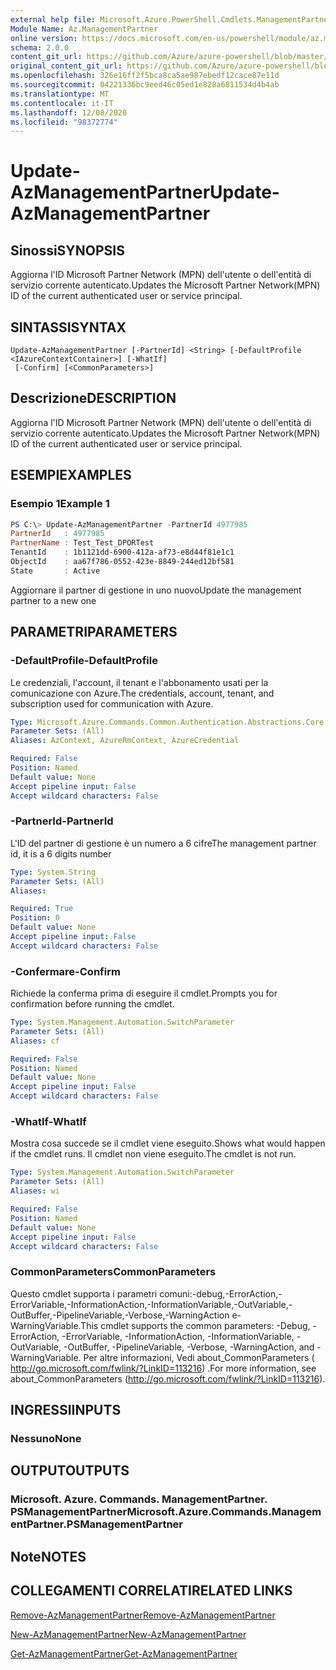 ```yaml
---
external help file: Microsoft.Azure.PowerShell.Cmdlets.ManagementPartner.dll-Help.xml
Module Name: Az.ManagementPartner
online version: https://docs.microsoft.com/en-us/powershell/module/az.managementpartner/update-azmanagementpartner
schema: 2.0.0
content_git_url: https://github.com/Azure/azure-powershell/blob/master/src/ManagementPartner/ManagementPartner/help/Update-AzManagementPartner.md
original_content_git_url: https://github.com/Azure/azure-powershell/blob/master/src/ManagementPartner/ManagementPartner/help/Update-AzManagementPartner.md
ms.openlocfilehash: 326e16ff2f5bca8ca5ae987ebedf12cace87e11d
ms.sourcegitcommit: 04221336bc9eed46c05ed1e828a6811534d4b4ab
ms.translationtype: MT
ms.contentlocale: it-IT
ms.lasthandoff: 12/08/2020
ms.locfileid: "98372774"
---
```

# <span data-ttu-id="900ab-101">Update-AzManagementPartner</span><span class="sxs-lookup"><span data-stu-id="900ab-101">Update-AzManagementPartner</span></span>

## <span data-ttu-id="900ab-102">Sinossi</span><span class="sxs-lookup"><span data-stu-id="900ab-102">SYNOPSIS</span></span>
<span data-ttu-id="900ab-103">Aggiorna l'ID Microsoft Partner Network (MPN) dell'utente o dell'entità di servizio corrente autenticato.</span><span class="sxs-lookup"><span data-stu-id="900ab-103">Updates the Microsoft Partner Network(MPN) ID of the current authenticated user or service principal.</span></span>

## <span data-ttu-id="900ab-104">SINTASSI</span><span class="sxs-lookup"><span data-stu-id="900ab-104">SYNTAX</span></span>

```
Update-AzManagementPartner [-PartnerId] <String> [-DefaultProfile <IAzureContextContainer>] [-WhatIf]
 [-Confirm] [<CommonParameters>]
```

## <span data-ttu-id="900ab-105">Descrizione</span><span class="sxs-lookup"><span data-stu-id="900ab-105">DESCRIPTION</span></span>
<span data-ttu-id="900ab-106">Aggiorna l'ID Microsoft Partner Network (MPN) dell'utente o dell'entità di servizio corrente autenticato.</span><span class="sxs-lookup"><span data-stu-id="900ab-106">Updates the Microsoft Partner Network(MPN) ID of the current authenticated user or service principal.</span></span>

## <span data-ttu-id="900ab-107">ESEMPI</span><span class="sxs-lookup"><span data-stu-id="900ab-107">EXAMPLES</span></span>

### <span data-ttu-id="900ab-108">Esempio 1</span><span class="sxs-lookup"><span data-stu-id="900ab-108">Example 1</span></span>
```powershell
PS C:\> Update-AzManagementPartner -PartnerId 4977985
PartnerId   : 4977985
PartnerName : Test_Test_DPORTest
TenantId    : 1b1121dd-6900-412a-af73-e8d44f81e1c1
ObjectId    : aa67f786-0552-423e-8849-244ed12bf581
State       : Active
```

<span data-ttu-id="900ab-109">Aggiornare il partner di gestione in uno nuovo</span><span class="sxs-lookup"><span data-stu-id="900ab-109">Update the management partner to a new one</span></span>

## <span data-ttu-id="900ab-110">PARAMETRI</span><span class="sxs-lookup"><span data-stu-id="900ab-110">PARAMETERS</span></span>

### <span data-ttu-id="900ab-111">-DefaultProfile</span><span class="sxs-lookup"><span data-stu-id="900ab-111">-DefaultProfile</span></span>
<span data-ttu-id="900ab-112">Le credenziali, l'account, il tenant e l'abbonamento usati per la comunicazione con Azure.</span><span class="sxs-lookup"><span data-stu-id="900ab-112">The credentials, account, tenant, and subscription used for communication with Azure.</span></span>

```yaml
Type: Microsoft.Azure.Commands.Common.Authentication.Abstractions.Core.IAzureContextContainer
Parameter Sets: (All)
Aliases: AzContext, AzureRmContext, AzureCredential

Required: False
Position: Named
Default value: None
Accept pipeline input: False
Accept wildcard characters: False
```

### <span data-ttu-id="900ab-113">-PartnerId</span><span class="sxs-lookup"><span data-stu-id="900ab-113">-PartnerId</span></span>
<span data-ttu-id="900ab-114">L'ID del partner di gestione è un numero a 6 cifre</span><span class="sxs-lookup"><span data-stu-id="900ab-114">The management partner id, it is a 6 digits number</span></span>

```yaml
Type: System.String
Parameter Sets: (All)
Aliases:

Required: True
Position: 0
Default value: None
Accept pipeline input: False
Accept wildcard characters: False
```

### <span data-ttu-id="900ab-115">-Confermare</span><span class="sxs-lookup"><span data-stu-id="900ab-115">-Confirm</span></span>
<span data-ttu-id="900ab-116">Richiede la conferma prima di eseguire il cmdlet.</span><span class="sxs-lookup"><span data-stu-id="900ab-116">Prompts you for confirmation before running the cmdlet.</span></span>

```yaml
Type: System.Management.Automation.SwitchParameter
Parameter Sets: (All)
Aliases: cf

Required: False
Position: Named
Default value: None
Accept pipeline input: False
Accept wildcard characters: False
```

### <span data-ttu-id="900ab-117">-WhatIf</span><span class="sxs-lookup"><span data-stu-id="900ab-117">-WhatIf</span></span>
<span data-ttu-id="900ab-118">Mostra cosa succede se il cmdlet viene eseguito.</span><span class="sxs-lookup"><span data-stu-id="900ab-118">Shows what would happen if the cmdlet runs.</span></span>
<span data-ttu-id="900ab-119">Il cmdlet non viene eseguito.</span><span class="sxs-lookup"><span data-stu-id="900ab-119">The cmdlet is not run.</span></span>

```yaml
Type: System.Management.Automation.SwitchParameter
Parameter Sets: (All)
Aliases: wi

Required: False
Position: Named
Default value: None
Accept pipeline input: False
Accept wildcard characters: False
```

### <span data-ttu-id="900ab-120">CommonParameters</span><span class="sxs-lookup"><span data-stu-id="900ab-120">CommonParameters</span></span>
<span data-ttu-id="900ab-121">Questo cmdlet supporta i parametri comuni:-debug,-ErrorAction,-ErrorVariable,-InformationAction,-InformationVariable,-OutVariable,-OutBuffer,-PipelineVariable,-Verbose,-WarningAction e-WarningVariable.</span><span class="sxs-lookup"><span data-stu-id="900ab-121">This cmdlet supports the common parameters: -Debug, -ErrorAction, -ErrorVariable, -InformationAction, -InformationVariable, -OutVariable, -OutBuffer, -PipelineVariable, -Verbose, -WarningAction, and -WarningVariable.</span></span> <span data-ttu-id="900ab-122">Per altre informazioni, Vedi about_CommonParameters ( http://go.microsoft.com/fwlink/?LinkID=113216) .</span><span class="sxs-lookup"><span data-stu-id="900ab-122">For more information, see about_CommonParameters (http://go.microsoft.com/fwlink/?LinkID=113216).</span></span>

## <span data-ttu-id="900ab-123">INGRESSI</span><span class="sxs-lookup"><span data-stu-id="900ab-123">INPUTS</span></span>

### <span data-ttu-id="900ab-124">Nessuno</span><span class="sxs-lookup"><span data-stu-id="900ab-124">None</span></span>

## <span data-ttu-id="900ab-125">OUTPUT</span><span class="sxs-lookup"><span data-stu-id="900ab-125">OUTPUTS</span></span>

### <span data-ttu-id="900ab-126">Microsoft. Azure. Commands. ManagementPartner. PSManagementPartner</span><span class="sxs-lookup"><span data-stu-id="900ab-126">Microsoft.Azure.Commands.ManagementPartner.PSManagementPartner</span></span>

## <span data-ttu-id="900ab-127">Note</span><span class="sxs-lookup"><span data-stu-id="900ab-127">NOTES</span></span>

## <span data-ttu-id="900ab-128">COLLEGAMENTI CORRELATI</span><span class="sxs-lookup"><span data-stu-id="900ab-128">RELATED LINKS</span></span>

[<span data-ttu-id="900ab-129">Remove-AzManagementPartner</span><span class="sxs-lookup"><span data-stu-id="900ab-129">Remove-AzManagementPartner</span></span>](./Remove-AzManagementPartner.md)

[<span data-ttu-id="900ab-130">New-AzManagementPartner</span><span class="sxs-lookup"><span data-stu-id="900ab-130">New-AzManagementPartner</span></span>](./New-AzManagementPartner.md)

[<span data-ttu-id="900ab-131">Get-AzManagementPartner</span><span class="sxs-lookup"><span data-stu-id="900ab-131">Get-AzManagementPartner</span></span>](./Get-AzManagementPartner.md)